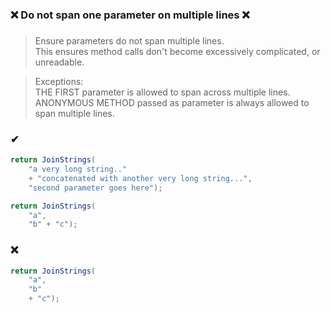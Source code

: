 ### ❌ Do not span one parameter on multiple lines ❌
###

> Ensure parameters do not span multiple lines.  
> This ensures method calls don't become excessively complicated, or unreadable.  

> Exceptions:  
> THE FIRST parameter is allowed to span across multiple lines.  
> ANONYMOUS METHOD passed as parameter is always allowed to span multiple lines.

### ✔
``` csharp
return JoinStrings(
    "a very long string.."
    + "concatenated with another very long string...",
    "second parameter goes here");
```
``` csharp
return JoinStrings(
    "a",
    "b" + "c");
```

### ❌
``` csharp
return JoinStrings(
    "a",
    "b"
    + "c");
```
